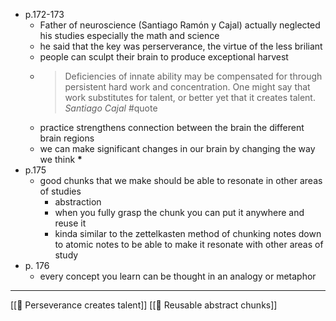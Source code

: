 - p.172-173
	- Father of neuroscience (Santiago Ramón y Cajal) actually neglected his studies especially the math and science
	- he said that the key was perserverance, the virtue of the less briliant
	- people can sculpt their brain to produce exceptional harvest
	- >Deficiencies of innate ability may be compensated for through persistent hard work and concentration. One might say that work substitutes for talent, or better yet that it creates talent.
	   > *Santiago Cajal* #quote 
	- practice strengthens connection between the brain the different brain regions
	- we can make significant changes in our brain by changing the way we think **\***
- p.175
	- good chunks that we make should be able to resonate in other areas of studies
		- abstraction
		- when you fully grasp the chunk you can put it anywhere and reuse it
		- kinda similar to the zettelkasten method of chunking notes down to atomic notes to be able to make it resonate with other areas of study
- p. 176
	- every concept you learn can be thought in an analogy or metaphor

---
[[🌲  Perseverance creates talent]]
[[🌲  Reusable abstract chunks]]